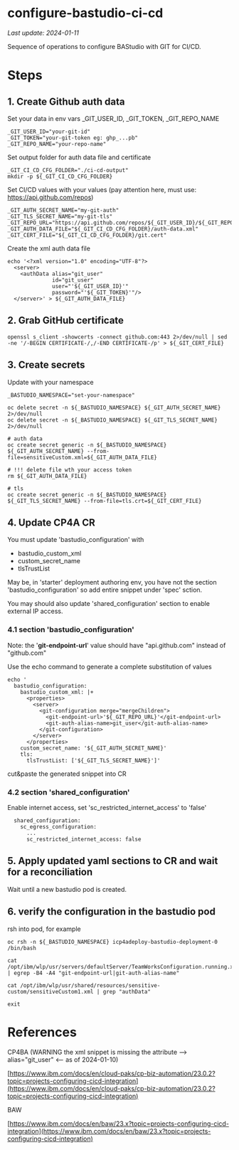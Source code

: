 # configure-bastudio-ci-cd

<i>Last update: 2024-01-11</i>

Sequence of operations to configure BAStudio with GIT for CI/CD.

# Steps

## 1. Create Github auth data

Set your data in env vars _GIT_USER_ID, _GIT_TOKEN, _GIT_REPO_NAME
```
_GIT_USER_ID="your-git-id"
_GIT_TOKEN="your-git-token eg: ghp_...pb"
_GIT_REPO_NAME="your-repo-name"
```

Set output folder for auth data file and certificate
```
_GIT_CI_CD_CFG_FOLDER="./ci-cd-output"
mkdir -p ${_GIT_CI_CD_CFG_FOLDER}
```

Set CI/CD values with your values (pay attention here, must use: https://api.github.com/repos)
```
_GIT_AUTH_SECRET_NAME="my-git-auth"
_GIT_TLS_SECRET_NAME="my-git-tls"
_GIT_REPO_URL="https://api.github.com/repos/${_GIT_USER_ID}/${_GIT_REPO_NAME}"
_GIT_AUTH_DATA_FILE="${_GIT_CI_CD_CFG_FOLDER}/auth-data.xml"
_GIT_CERT_FILE="${_GIT_CI_CD_CFG_FOLDER}/git.cert"
```
Create the xml auth data file
```
echo '<?xml version="1.0" encoding="UTF-8"?>
  <server>
    <authData alias="git_user" 
              id="git_user" 
              user="'${_GIT_USER_ID}'" 
              password="'${_GIT_TOKEN}'"/>
  </server>' > ${_GIT_AUTH_DATA_FILE}
```


## 2. Grab GitHub certificate

```
openssl s_client -showcerts -connect github.com:443 2>/dev/null | sed -ne '/-BEGIN CERTIFICATE-/,/-END CERTIFICATE-/p' > ${_GIT_CERT_FILE}
```

## 3. Create secrets

Update with your namespace
```
_BASTUDIO_NAMESPACE="set-your-namespace"

oc delete secret -n ${_BASTUDIO_NAMESPACE} ${_GIT_AUTH_SECRET_NAME} 2>/dev/null
oc delete secret -n ${_BASTUDIO_NAMESPACE} ${_GIT_TLS_SECRET_NAME} 2>/dev/null

# auth data
oc create secret generic -n ${_BASTUDIO_NAMESPACE} ${_GIT_AUTH_SECRET_NAME} --from-file=sensitiveCustom.xml=${_GIT_AUTH_DATA_FILE}

# !!! delete file wth your access token
rm ${_GIT_AUTH_DATA_FILE}

# tls
oc create secret generic -n ${_BASTUDIO_NAMESPACE} ${_GIT_TLS_SECRET_NAME} --from-file=tls.crt=${_GIT_CERT_FILE}
```

## 4. Update CP4A CR

You must update 'bastudio_configuration' with

- bastudio_custom_xml
- custom_secret_name
- tlsTrustList

May be, in 'starter' deployment authoring env, you have not the section 'bastudio_configuration' so add entire snippet under 'spec' sction.

You may should also update 'shared_configuration' section to enable external IP access.

### 4.1 section 'bastudio_configuration'
Note: the '<b>git-endpoint-url</b>' value should have "api.github.com" instead of "github.com"

Use the echo command to generate a complete substitution of values
```
echo '
  bastudio_configuration:
    bastudio_custom_xml: |+
      <properties>
        <server>
          <git-configuration merge="mergeChildren">
            <git-endpoint-url>'${_GIT_REPO_URL}'</git-endpoint-url>
            <git-auth-alias-name>git_user</git-auth-alias-name>
          </git-configuration>
        </server>
      </properties>
    custom_secret_name: '${_GIT_AUTH_SECRET_NAME}'
    tls:
      tlsTrustList: ['${_GIT_TLS_SECRET_NAME}']'
```

cut&paste the generated snippet into CR

### 4.2 section 'shared_configuration'

Enable internet access, set 'sc_restricted_internet_access' to 'false'
```
  shared_configuration:
    sc_egress_configuration:
      ...
      sc_restricted_internet_access: false
```

## 5. Apply updated yaml sections to CR and wait for a reconciliation

Wait until a new bastudio pod is created.


## 6. verify the configuration in the bastudio pod

rsh into pod, for example
```
oc rsh -n ${_BASTUDIO_NAMESPACE} icp4adeploy-bastudio-deployment-0 /bin/bash

cat /opt/ibm/wlp/usr/servers/defaultServer/TeamWorksConfiguration.running.xml | egrep -B4 -A4 "git-endpoint-url|git-auth-alias-name"

cat /opt/ibm/wlp/usr/shared/resources/sensitive-custom/sensitiveCustom1.xml | grep "authData"

exit
```

# References

CP4BA (WARNING the xml snippet is missing the attribute --> alias="git_user" <-- as of 2024-01-10)

[https://www.ibm.com/docs/en/cloud-paks/cp-biz-automation/23.0.2?topic=projects-configuring-cicd-integration](https://www.ibm.com/docs/en/cloud-paks/cp-biz-automation/23.0.2?topic=projects-configuring-cicd-integration)



BAW

[https://www.ibm.com/docs/en/baw/23.x?topic=projects-configuring-cicd-integration](https://www.ibm.com/docs/en/baw/23.x?topic=projects-configuring-cicd-integration)

